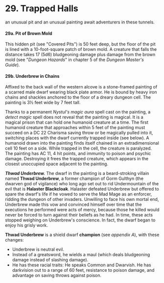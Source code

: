 # 29. Trapped Halls

an unusual pit and an unusual painting await adventurers in these tunnels.

#### 29a. Pit of Brown Mold

This hidden pit (see "Covered Pits") is 50 feet deep, but the floor of the pit is lined with a 10-foot-square patch of brown mold. A creature that falls the distance takes 17 (5d6) bludgeoning damage plus damage from the brown mold (see "*Dungeon Hazards*" in chapter 5 of the *Dungeon Master's Guide*).

#### 29b. Underbrew in Chains

Affixed to the back wall of the western alcove is a stone-framed painting of a scarred male dwarf wearing black plate armor. He is bound by heavy iron chains and shackles anchored to the floor of a dreary dungeon cell. The painting is 3½ feet wide by 7 feet tall.

Thanks to a permanent *Nystul's magic aura* spell cast on the painting, a *detect magic* spell does not reveal that the painting is magical. It is a magical prison that can hold one humanoid creature at a time. The first humanoid creature that approaches within 5 feet of the painting must succeed on a DC 22 Charisma saving throw or be magically pulled into it, switching places with the dwarf currently trapped inside (see below). A humanoid drawn into the painting finds itself chained in an extradimensional cell 10 feet on a side. While trapped in the cell, the creature is paralyzed. The painting has AC 11, 4 hit points, and immunity to poison and psychic damage. Destroying it frees the trapped creature, which appears in the closest unoccupied space adjacent to the painting.

***Thwad Underbrew.*** The dwarf in the painting is a beard-stroking villain named **Thwad Underbrew**, a former champion of Gorm Gulthyn (the dwarven god of vigilance) who long ago set out to rid Undermountain of the evil that is **Halaster Blackcloak**. Halaster defeated Underbrew but offered to spare the dwarf's life if he vowed to serve the Mad Mage as an enforcer, ridding the dungeon of other invaders. Unwilling to face his own mortal end, Underbrew made this vow and convinced himself over time that the executions he performed were acts of mercy, because those he killed would never be forced to turn against their beliefs as he had. In time, these acts stopped weighing on Underbrew's conscience. In fact, the dwarf began to enjoy his grisly work.

**Thwad Underbrew** is a shield dwarf **champion** (see *appendix A*), with these changes:

- Underbrew is neutral evil.
- Instead of a greatsword, he wields a maul (which deals bludgeoning damage instead of slashing damage).
- He has these racial traits: He speaks Common and Dwarvish. He has darkvision out to a range of 60 feet, resistance to poison damage, and advantage on saving throws against poison.
